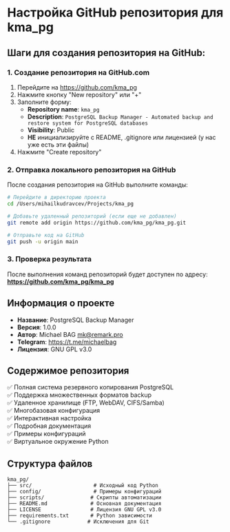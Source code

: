 # Настройка GitHub репозитория для kma_pg

## Шаги для создания репозитория на GitHub:

### 1. Создание репозитория на GitHub.com

1. Перейдите на https://github.com/kma_pg
2. Нажмите кнопку "New repository" или "+"
3. Заполните форму:
   - **Repository name**: `kma_pg`
   - **Description**: `PostgreSQL Backup Manager - Automated backup and restore system for PostgreSQL databases`
   - **Visibility**: Public
   - **НЕ** инициализируйте с README, .gitignore или лицензией (у нас уже есть эти файлы)
4. Нажмите "Create repository"

### 2. Отправка локального репозитория на GitHub

После создания репозитория на GitHub выполните команды:

```bash
# Перейдите в директорию проекта
cd /Users/mihailkudravcev/Projects/kma_pg

# Добавьте удаленный репозиторий (если еще не добавлен)
git remote add origin https://github.com/kma_pg/kma_pg.git

# Отправьте код на GitHub
git push -u origin main
```

### 3. Проверка результата

После выполнения команд репозиторий будет доступен по адресу:
**https://github.com/kma_pg/kma_pg**

## Информация о проекте

- **Название**: PostgreSQL Backup Manager
- **Версия**: 1.0.0
- **Автор**: Michael BAG <mk@remark.pro>
- **Telegram**: https://t.me/michaelbag
- **Лицензия**: GNU GPL v3.0

## Содержимое репозитория

✅ Полная система резервного копирования PostgreSQL  
✅ Поддержка множественных форматов backup  
✅ Удаленное хранилище (FTP, WebDAV, CIFS/Samba)  
✅ Многобазовая конфигурация  
✅ Интерактивная настройка  
✅ Подробная документация  
✅ Примеры конфигураций  
✅ Виртуальное окружение Python  

## Структура файлов

```
kma_pg/
├── src/                    # Исходный код Python
├── config/                 # Примеры конфигураций
├── scripts/               # Скрипты автоматизации
├── README.md              # Основная документация
├── LICENSE                # Лицензия GNU GPL v3.0
├── requirements.txt       # Python зависимости
└── .gitignore            # Исключения для Git
```
